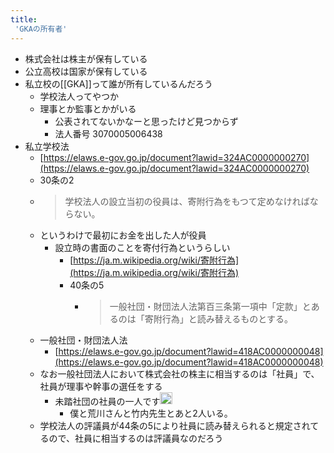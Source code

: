 ```yaml
---
title:
 'GKAの所有者'
---
```


- 株式会社は株主が保有している
- 公立高校は国家が保有している
- 私立校の[[GKA]]って誰が所有しているんだろう
    - 学校法人ってやつか
    - 理事とか監事とかがいる
        - 公表されてないかなーと思ったけど見つからず
        - 法人番号 3070005006438
- 私立学校法
    - [https://elaws.e-gov.go.jp/document?lawid=324AC0000000270](https://elaws.e-gov.go.jp/document?lawid=324AC0000000270)
    - 30条の2
    - > 学校法人の設立当初の役員は、寄附行為をもつて定めなければならない。
    - というわけで最初にお金を出した人が役員
        - 設立時の書面のことを寄付行為というらしい
            - [https://ja.m.wikipedia.org/wiki/寄附行為](https://ja.m.wikipedia.org/wiki/寄附行為)
            - 40条の5
                - > 一般社団・財団法人法第百三条第一項中「定款」とあるのは「寄附行為」と読み替えるものとする。
    - 一般社団・財団法人法
        - [https://elaws.e-gov.go.jp/document?lawid=418AC0000000048](https://elaws.e-gov.go.jp/document?lawid=418AC0000000048)
    - なお一般社団法人において株式会社の株主に相当するのは「社員」で、社員が理事や幹事の選任をする
        - 未踏社団の社員の一人です<img src='https://scrapbox.io/api/pages/blu3mo-public/nishio/icon' alt='nishio.icon' height="19.5"/>
            - 僕と荒川さんと竹内先生とあと2人いる。
    - 学校法人の評議員が44条の5により社員に読み替えられると規定されてるので、社員に相当するのは評議員なのだろう
